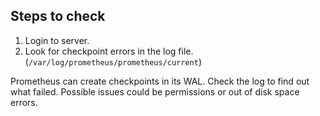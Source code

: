 ## Steps to check

1. Login to server.
1. Look for checkpoint errors in the log file. (`/var/log/prometheus/prometheus/current`)

Prometheus can create checkpoints in its WAL. Check the log to find out what
failed. Possible issues could be permissions or out of disk space errors.
